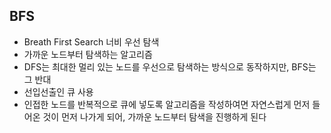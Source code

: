 ## BFS

- Breath First Search 너비 우선 탐색
- 가까운 노드부터 탐색하는 알고리즘
- DFS는 최대한 멀리 있는 노드를 우선으로 탐색하는 방식으로 동작하지만, BFS는 그 반대
- 선입선출인 큐 사용
- 인접한 노드를 반복적으로 큐에 넣도록 알고리즘을 작성하여면 자연스럽게 먼저 들어온 것이 먼저 나가게 되어, 가까운 노드부터  탐색을 진행하게 된다

